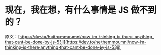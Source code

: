 # 现在，我在想，有什么事情是 JS 做不到的？

原文：[https://dev.to/heithemmoumni/now-im-thinking-is-there-anything-that-cant-be-done-by-js-53ji](https://dev.to/heithemmoumni/now-im-thinking-is-there-anything-that-cant-be-done-by-js-53ji)